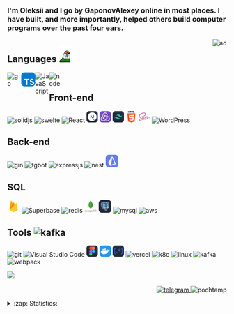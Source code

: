 
 <h3>
 I'm Oleksii and I go by GaponovAlexey online in most places. 
 I have built, and more importantly, helped others build computer programs over the past four ears. 
 </h3>
 
 
 <img alt="ad"  align="right" src="https://camo.githubusercontent.com/63371d36886ee658f5a97401f393e1ab1684b2fd3de674b8f5efc7d410b2a3d0/68747470733a2f2f6d656469612e67697068792e636f6d2f6d656469612f57556c706c634d704f43456d5447427442572f67697068792e676966" />

## Languages <img src="https://raw.githubusercontent.com/ItsAnunesS/ItsAnunesS/master/src/img/parrots/flags/indiaparrot.gif" width="30" height="40"/>



<img align="left" alt="go" width="32px" src="https://user-images.githubusercontent.com/72881348/206045927-61a80df6-0e6a-4dc5-b823-f4f25578b75e.gif "/>
<img align="left" alt="ts" width="32px" src="https://raw.githubusercontent.com/tandpfun/skill-icons/b6394dd1217c572146066dae32e6c89715c20a0a/icons/TypeScript.svg" />
<img align="left" alt="JavaScript" width="32px" src="https://media3.giphy.com/media/ln7z2eWriiQAllfVcn/200w.webp" />
<img align="left" alt="node" width="32px" src="https://media3.giphy.com/media/kdFc8fubgS31b8DsVu/giphy.webp" />


<br/>

## Front-end 

<p align="left">
<img  alt="solidjs" width="26px" src="https://user-images.githubusercontent.com/72881348/195719852-98c9e0cd-2f74-4bd9-9d86-a217ba9cc61f.svg" />
<img  alt="swelte" width="20px" src="https://user-images.githubusercontent.com/72881348/195719430-39985374-3d14-4a9c-bf20-415fc1988b49.svg" />
<img  alt="React" width="26px" src="https://i.giphy.com/media/eNAsjO55tPbgaor7ma/200w.webp" />
<img  alt="NextJs" width="26px" src="https://raw.githubusercontent.com/tandpfun/skill-icons/b6394dd1217c572146066dae32e6c89715c20a0a/icons/NextJS-Dark.svg" />
<img  alt="Redux" width="26px" src="https://raw.githubusercontent.com/tandpfun/skill-icons/b6394dd1217c572146066dae32e6c89715c20a0a/icons/Redux.svg" />
<img  alt="tailwind" width="26px" src="https://raw.githubusercontent.com/tandpfun/skill-icons/b6394dd1217c572146066dae32e6c89715c20a0a/icons/TailwindCSS-Dark.svg" />
<img  alt="HTML5" width="26px" src="https://raw.githubusercontent.com/github/explore/80688e429a7d4ef2fca1e82350fe8e3517d3494d/topics/html/html.png" />
<img  alt="Sass" width="26px" src="https://raw.githubusercontent.com/github/explore/80688e429a7d4ef2fca1e82350fe8e3517d3494d/topics/sass/sass.png" />
<img  alt="WordPress" width="26px" src="https://github.com/hussainweb/hussainweb/blob/main/icons/wordpress.png" />
</p>

## Back-end

<p align="left">
<img  alt="gin" width="24px" src="https://user-images.githubusercontent.com/72881348/186007714-8e19607a-f219-47e5-ac0e-3471a2f6307a.png" />
<img  alt="tgbot" width="29px" src="https://user-images.githubusercontent.com/72881348/206044998-c4d98c9e-a80b-4247-861c-416e2aa9a8f6.jpg" />
<img  alt="expressjs" width="29px" src="https://user-images.githubusercontent.com/72881348/206050320-2d93ee89-1967-4ae4-bd34-57ab160526f1.png" />
<img  alt="nest" width="29px" src="https://user-images.githubusercontent.com/72881348/186008781-3c4fa5d8-6db4-426c-9930-57799f76875e.svg" />
<img  alt="prisma" width="29px" src="https://raw.githubusercontent.com/tandpfun/skill-icons/b6394dd1217c572146066dae32e6c89715c20a0a/icons/Prisma.svg" />

</p>

## SQL

<p align="left">
 <img  alt="Firebase" width="29px" src="https://raw.githubusercontent.com/github/explore/80688e429a7d4ef2fca1e82350fe8e3517d3494d/topics/firebase/firebase.png" />
 <img  alt="Superbase" width="29px" src="https://user-images.githubusercontent.com/72881348/206047160-9d3a727d-a666-4953-a382-a5f497c2901b.jpg" />
 <img  alt="redis" width="29px" src="https://user-images.githubusercontent.com/72881348/206048396-5b50d22e-3948-4410-bac5-eebb49eafe8b.png" />
 <img  alt="mongo" width="29px" src="https://raw.githubusercontent.com/devicons/devicon/master/icons/mongodb/mongodb-original-wordmark.svg" />
 <img  alt="postgres" width="29px" src="https://raw.githubusercontent.com/tandpfun/skill-icons/b6394dd1217c572146066dae32e6c89715c20a0a/icons/PostgreSQL-Dark.svg" />
 <img  alt="mysql" width="29px" src="https://github.com/hussainweb/hussainweb/blob/main/icons/mysql.png" />

 
 <img  alt="aws" width="26px" src="https://raw.githubusercontent.com/Thomas-George-T/Thomas-George-T/master/assets/aws.svg" />
 
</p>


## Tools <img  alt="kafka" width="26px" src="https://camo.githubusercontent.com/662490d98da872217819984322ada7eabdb0cf406f49e1efbfd6cdc27e164b3e/68747470733a2f2f656d6f6a69732e736c61636b6d6f6a69732e636f6d2f656d6f6a69732f696d616765732f313632313032343339342f33393039322f6361742d726f6c6c2e6769663f31363231303234333934" />

<p align="left" >
<img alt="git" width="26px" src="https://i.giphy.com/media/KzJkzjggfGN5Py6nkT/200.webp" />
<img  alt="Visual Studio Code" width="26px" src="https://i.giphy.com/media/IdyAQJVN2kVPNUrojM/200.webp" />
<img  alt="figma" width="26px" src="https://raw.githubusercontent.com/tandpfun/skill-icons/b6394dd1217c572146066dae32e6c89715c20a0a/icons/Figma-Dark.svg"/>
<img  alt="Docker" width="26px" src="https://raw.githubusercontent.com/tandpfun/skill-icons/b6394dd1217c572146066dae32e6c89715c20a0a/icons/Docker.svg" />
<img  alt="rejex" width="26px" src="https://raw.githubusercontent.com/tandpfun/skill-icons/b6394dd1217c572146066dae32e6c89715c20a0a/icons/Regex-Dark.svg" />
<img  alt="vercel" width="26px" src="https://user-images.githubusercontent.com/72881348/186010972-4d534ba7-53fb-45d9-888b-4b8d8869d262.png" />
<img   alt="k8c" width="26px" src="https://user-images.githubusercontent.com/72881348/186007419-7da504e6-43ab-4ee8-8ac5-a9b4030b0eca.gif"/>
<img  alt="linux" width="26px" src="https://raw.githubusercontent.com/Thomas-George-T/Thomas-George-T/master/assets/linux-tux.svg" />
<img  alt="kafka" width="26px" src="https://raw.githubusercontent.com/Thomas-George-T/Thomas-George-T/master/assets/kafka.svg" />
<img alt="webpack" width="26px" src="https://www.vectorlogo.zone/logos/js_webpack/js_webpack-icon.svg"  />
</p>

![](https://komarev.com/ghpvc/?username=GaponovAlexey) 

<p align="right" >
<a href="https://t.me/Alexey_Gaponov" >
 <img alt="telegram" width="26px" src="https://user-images.githubusercontent.com/72881348/206042439-eaa3df41-cb42-471b-b06c-ce8acff56592.gif"  />
</a>
 <img alt="pochtamp" width="26px" src="https://raw.githubusercontent.com/SP-XD/SP-XD/main/images/letterbox.gif"  />
</p>

<details>
  <summary>:zap: Statistics:</summary>
   <img align="left" alt="codeSTACKr's GitHub Stats" src="https://github-readme-stats.vercel.app/api/top-langs/?username=GaponovAlexey&theme=chartreuse-dark&langs_count=8&layout=compact" />
    </>
    <img align="left" alt="codeSTACKr's GitHub Stats" src="https://github-readme-stats.vercel.app/api?username=GaponovAlexey&theme=chartreuse-dark&show_icons=true" />
</details>
